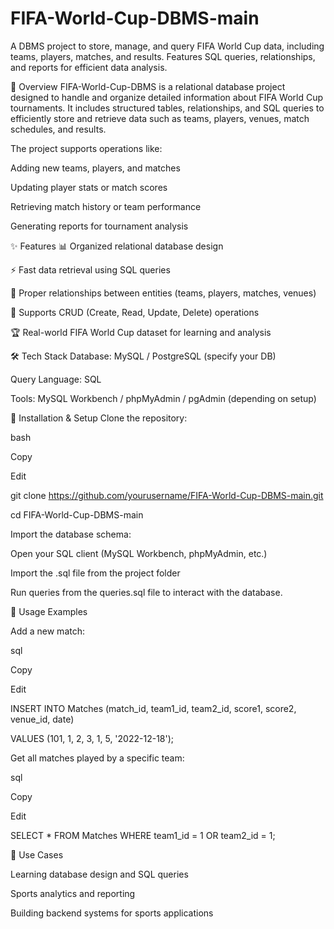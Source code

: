 # FIFA-World-Cup-DBMS-main
A DBMS project to store, manage, and query FIFA World Cup data, including teams, players, matches, and results. Features SQL queries, relationships, and reports for efficient data analysis.

📌 Overview
FIFA-World-Cup-DBMS is a relational database project designed to handle and organize detailed information about FIFA World Cup tournaments. It includes structured tables, relationships, and SQL queries to efficiently store and retrieve data such as teams, players, venues, match schedules, and results.

The project supports operations like:

Adding new teams, players, and matches

Updating player stats or match scores

Retrieving match history or team performance


Generating reports for tournament analysis

✨ Features
📊 Organized relational database design

⚡ Fast data retrieval using SQL queries

🔗 Proper relationships between entities (teams, players, matches, venues)

📜 Supports CRUD (Create, Read, Update, Delete) operations

🏆 Real-world FIFA World Cup dataset for learning and analysis


🛠️ Tech Stack
Database: MySQL / PostgreSQL (specify your DB)

Query Language: SQL

Tools: MySQL Workbench / phpMyAdmin / pgAdmin (depending on setup)


🚀 Installation & Setup
Clone the repository:


bash

Copy

Edit

git clone https://github.com/yourusername/FIFA-World-Cup-DBMS-main.git

cd FIFA-World-Cup-DBMS-main

Import the database schema:


Open your SQL client (MySQL Workbench, phpMyAdmin, etc.)


Import the .sql file from the project folder


Run queries from the queries.sql file to interact with the database.


📂 Usage Examples

Add a new match:


sql

Copy

Edit

INSERT INTO Matches (match_id, team1_id, team2_id, score1, score2, venue_id, date)  

VALUES (101, 1, 2, 3, 1, 5, '2022-12-18');

Get all matches played by a specific team:


sql

Copy

Edit

SELECT * FROM Matches WHERE team1_id = 1 OR team2_id = 1;

📌 Use Cases

Learning database design and SQL queries

Sports analytics and reporting

Building backend systems for sports applications

